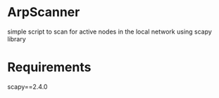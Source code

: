 # ArpScanner

simple script to scan for active nodes in the local network using scapy library


# Requirements

scapy==2.4.0
